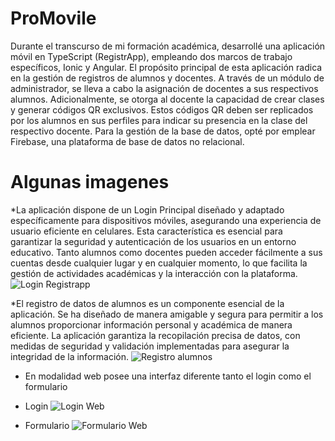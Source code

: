 # ProMovile

Durante el transcurso de mi formación académica, desarrollé una aplicación móvil en TypeScript (RegistrApp), empleando dos marcos de trabajo específicos, Ionic y Angular. El propósito principal de esta aplicación radica en la gestión de registros de alumnos y docentes. A través de un módulo de administrador, se lleva a cabo la asignación de docentes a sus respectivos alumnos. Adicionalmente, se otorga al docente la capacidad de crear clases y generar códigos QR exclusivos. Estos códigos QR deben ser replicados por los alumnos en sus perfiles para indicar su presencia en la clase del respectivo docente. Para la gestión de la base de datos, opté por emplear Firebase, una plataforma de base de datos no relacional.


# Algunas imagenes

*La aplicación dispone de un Login Principal diseñado y adaptado específicamente para dispositivos móviles, asegurando una experiencia de usuario eficiente en celulares. Esta característica es esencial para garantizar la seguridad y autenticación de los usuarios en un entorno educativo. Tanto alumnos como docentes pueden acceder fácilmente a sus cuentas desde cualquier lugar y en cualquier momento, lo que facilita la gestión de actividades académicas y la interacción con la plataforma.
![Login Registrapp](https://github.com/JaimeAndresG/ProMovile/assets/101838917/1a011dba-4471-46c8-b8aa-7452baaddd05)

*El registro de datos de alumnos es un componente esencial de la aplicación. Se ha diseñado de manera amigable y segura para permitir a los alumnos proporcionar información personal y académica de manera eficiente. La aplicación garantiza la recopilación precisa de datos, con medidas de seguridad y validación implementadas para asegurar la integridad de la información.
![Registro alumnos](https://github.com/JaimeAndresG/ProMovile/assets/101838917/f7959afe-358d-4cf3-acf7-80029eeaa672)

* En modalidad web posee una interfaz diferente tanto el login como el formulario
* Login
  ![Login Web](https://github.com/JaimeAndresG/ProMovile/assets/101838917/022ed4bf-1b25-4149-9ede-a3e79260ecbd)

* Formulario
![Formulario Web](https://github.com/JaimeAndresG/ProMovile/assets/101838917/017709d2-3f20-4950-b257-0e0b2139b2d4)



